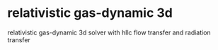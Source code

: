 # relativistic gas-dynamic 3d

relativistic gas-dynamic 3d solver with hllc flow transfer and radiation transfer
